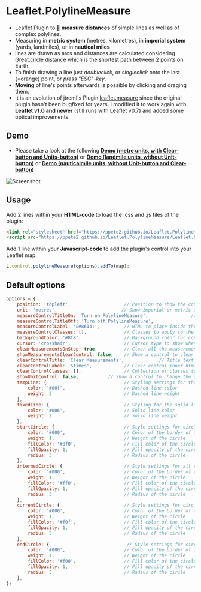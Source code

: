 # Leaflet.PolylineMeasure
* Leaflet Plugin to :triangular_ruler: **measure distances** of simple lines as well as of complex polylines.
* Measuring in **metric system** (metres, kilometres), in **imperial system** (yards, landmiles), or in **nautical miles**
* lines are drawn as arcs and distances are calculated considering [Great.circle distance](https://en.wikipedia.org/wiki/Great-circle_distance) which is the shortest path between 2 points on Earth.
* To finish drawing a line just *doubleclick*, or *singleclick* onto the last (=orange) point, or *press "ESC"-key*.
* **Moving** of line's points afterwards is possible by clicking and draging them.
* It is an evolution of jtreml's Plugin [leaflet.measure](https://github.com/jtreml/leaflet.measure) since the original plugin hasn't been bugfixed for years. I modified it to work again with **Leaflet v1.0 and newer** (still runs with Leaflet v0.7) and added some optical improvements.

## Demo
* Please take a look at the following [**Demo (metre units, with Clear-button and Units-button)**](https://ppete2.github.io/Leaflet.PolylineMeasure/demo_metres.html) or [**Demo (landmile units, without Unit-button)**](https://ppete2.github.io/Leaflet.PolylineMeasure/demo_landmiles.html) or [**Demo (nauticalmile units, without Unit-button and Clear-button)**](https://ppete2.github.io/Leaflet.PolylineMeasure/demo_nautmiles.html)

![Screenshot](https://ppete2.github.io/Leaflet.PolylineMeasure/screenshot.jpg)

## Usage

Add 2 lines within your **HTML-code** to load the .css and .js files of the plugin:
```html
<link rel="stylesheet" href="https://ppete2.github.io/Leaflet.PolylineMeasure/Leaflet.PolylineMeasure.css" />
<script src="https://ppete2.github.io/Leaflet.PolylineMeasure/Leaflet.PolylineMeasure.js"></script>
```

Add 1 line within your **Javascript-code** to add the plugin's control into your Leaflet map.  
```js
L.control.polylineMeasure(options).addTo(map);
```

## Default options

```js
options = {
    position: 'topleft',                    // Position to show the control. Possible values are: 'topright', 'topleft', 'bottomright', 'bottomleft'
    unit: 'metres',                        // Show imperial or metric distances. Values: 'metres', 'landmiles', 'nauticalmiles'
    measureControlTitleOn: 'Turn on PolylineMeasure',                // Title for the control going to be switched on
	measureControlTitleOff: 'Turn off PolylineMeasure',                // Title for the control going to be switched off
    measureControlLabel: '&#8614;',         // HTML to place inside the control
    measureControlClasses: [],              // Classes to apply to the control
    backgroundColor: '#8f8',                // Background color for control when selected
    cursor: 'crosshair',                    // Cursor type to show when creating measurements
    clearMeasurementsOnStop: true,          // Clear all the measurements when the control is unselected
    showMeasurementsClearControl: false,    // Show a control to clear all the measurements
    clearControlTitle: 'Clear Measurements',             // Title text to show on the clear measurements control button
    clearControlLabel: '&times',            // Clear control inner html
    clearControlClasses: [],                // Collection of classes to add to clear control button
	showUnitControl: false,           // Show a control to change the units of measurements
    tempLine: {                             // Styling settings for the temporary dashed line
        color: '#00f',                      // Dashed line color
        weight: 2                           // Dashed line weight
    },          
    fixedLine: {                            // Styling for the solid line
        color: '#006',                      // Solid line color
        weight: 2                           // Solid line weight
    },
    startCircle: {                          // Style settings for circle marker indicating the starting point of the polyline
        color: '#000',                      // Color of the border of the circle
        weight: 1,                          // Weight of the circle
        fillColor: '#0f0',                  // Fill color of the circle
        fillOpacity: 1,                     // Fill opacity of the circle
        radius: 3                           // Radius of the circle
    },
    intermedCircle: {                       // Style settings for all circle markers between startCircle and endCircle
        color: '#000',                      // Color of the border of the circle
        weight: 1,                          // Weight of the circle
        fillColor: '#ff0',                  // Fill color of the circle
        fillOpacity: 1,                     // Fill opacity of the circle
        radius: 3                           // Radius of the circle
    },
    currentCircle: {                        // Style settings for circle marker indicating the latest point of the polyline during drawing a line
        color: '#000',                      // Color of the border of the circle
        weight: 1,                          // Weight of the circle
        fillColor: '#f0f',                  // Fill color of the circle
        fillOpacity: 1,                     // Fill opacity of the circle
        radius: 3                           // Radius of the circle
    },
    endCircle: {                             // Style settings for circle marker indicating the last point of the polyline
        color: '#000',                      // Color of the border of the circle
        weight: 1,                          // Weight of the circle
        fillColor: '#f00',                  // Fill color of the circle
        fillOpacity: 1,                     // Fill opacity of the circle
        radius: 3                           // Radius of the circle
    },
};
```
